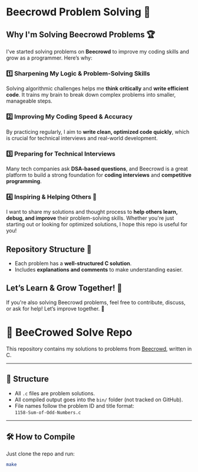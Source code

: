 # Beecrowd Problem Solving 🚀

## Why I'm Solving Beecrowd Problems 🏆

I've started solving problems on **Beecrowd** to improve my coding skills and grow as a programmer. Here’s why:

### 1️⃣ Sharpening My Logic & Problem-Solving Skills  
Solving algorithmic challenges helps me **think critically** and **write efficient code**. It trains my brain to break down complex problems into smaller, manageable steps.

### 2️⃣ Improving My Coding Speed & Accuracy  
By practicing regularly, I aim to **write clean, optimized code quickly**, which is crucial for technical interviews and real-world development.

### 3️⃣ Preparing for Technical Interviews  
Many tech companies ask **DSA-based questions**, and Beecrowd is a great platform to build a strong foundation for **coding interviews** and **competitive programming**.

### 4️⃣ Inspiring & Helping Others 🤝  
I want to share my solutions and thought process to **help others learn, debug, and improve** their problem-solving skills. Whether you're just starting out or looking for optimized solutions, I hope this repo is useful for you!

## Repository Structure 📂
- Each problem has a **well-structured C solution**.
- Includes **explanations and comments** to make understanding easier.

## Let’s Learn & Grow Together! 🚀
If you're also solving Beecrowd problems, feel free to contribute, discuss, or ask for help! Let’s improve together. 💪

# 🧠 BeeCrowed Solve Repo

This repository contains my solutions to problems from [Beecrowd](https://www.beecrowd.com.br/), written in C.

---

## 📁 Structure

- All `.c` files are problem solutions.
- All compiled output goes into the `bin/` folder (not tracked on GitHub).
- File names follow the problem ID and title format:  
  `1158-Sum-of-Odd-Numbers.c`

---

## 🛠️ How to Compile

Just clone the repo and run:

```bash
make
